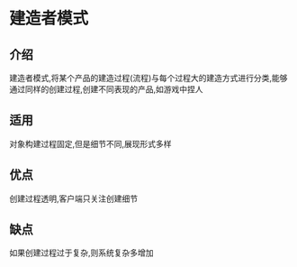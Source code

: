 # 建造者模式

## 介绍

建造者模式,将某个产品的建造过程(流程)与每个过程大的建造方式进行分类,能够通过同样的创建过程,创建不同表现的产品,如游戏中捏人

## 适用

对象构建过程固定,但是细节不同,展现形式多样

## 优点

创建过程透明,客户端只关注创建细节

## 缺点

如果创建过程过于复杂,则系统复杂多增加
